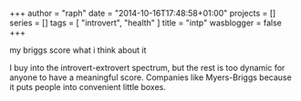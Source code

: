 +++
author = "raph"
date = "2014-10-16T17:48:58+01:00"
projects = []
series = []
tags = [ "introvert", "health" ]
title = "intp"
wasblogger = false
+++

my briggs score
what i think about it


I buy into the introvert-extrovert spectrum, but the rest is too dynamic for anyone to have a meaningful score. Companies like Myers-Briggs because it puts people into convenient little boxes.
